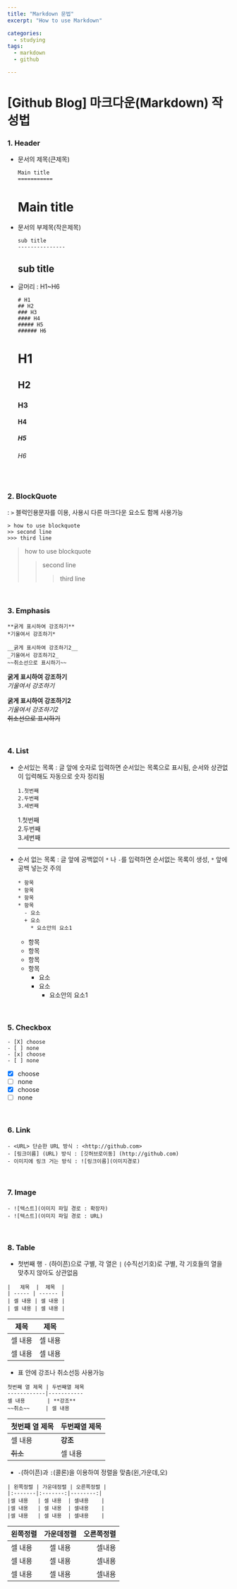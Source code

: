 ```yaml
---
title: "Markdown 문법"
excerpt: "How to use Markdown"

categories:
  - studying
tags:
  - markdown
  - github

---
```


[Github Blog] 마크다운(Markdown) 작성법
===================================

### 1. Header

* 문서의 제목(큰제목)
  
  ```
  Main title
  ===========
  ```
  
  Main title
  ============
  
* 문서의 부제목(작은제목)
  
   ```
   sub title
   ---------------
   ```
   
   sub title
   ------------
   
* 글머리 : H1~H6

  ```
  # H1
  ## H2
  ### H3
  #### H4
  ##### H5
  ###### H6
  ```
  
  # H1
  ## H2
  ### H3
  #### H4
  ##### H5
  ###### H6
  
&nbsp;  
### 2. BlockQuote
: `>`  블럭인용문자를 이용, 사용시 다른 마크다운 요소도 함께 사용가능

  ```
  > how to use blockquote
  >> second line
  >>> third line
  ```
  
  > how to use blockquote
  >> second line
  >>> third line
  
&nbsp;
### 3. Emphasis
  
  ```
  **굵게 표시하여 강조하기**
  *기울여서 강조하기*
  
  __굵게 표시하여 강조하기2__
  _기울여서 강조하기2_
  ~~취소선으로 표시하기~~
  ```
  
  **굵게 표시하여 강조하기**  
  *기울여서 강조하기*  
  
  __굵게 표시하여 강조하기2__  
  _기울여서 강조하기2_  
  ~~취소선으로 표시하기~~
  
  
&nbsp;
### 4. List

* 순서있는 목록 : 글 앞에 숫자로 입력하면 순서있는 목록으로 표시됨, 순서와 상관없이 입력해도 자동으로 숫자 정리됨
  
  ```
  1.첫번째
  2.두번째
  3.세번째
  ```
  
  1.첫번째  
  2.두번째  
  3.세번째  
  
  ---
  
* 순서 없는 목록 : 글 앞에 공백없이 `*` 나 `-`를 입력하면 순서없는 목록이 생성, `*` 앞에 공백 넣는것 주의

  ```
  * 항목
  * 항목
  * 항목
  * 항목
    - 요소
    + 요소
      * 요소안의 요소1
  ```
  
  * 항목
  * 항목
  * 항목
  * 항목
    - 요소
    + 요소
      * 요소안의 요소1
      

&nbsp;
### 5. Checkbox
  ```
  - [X] choose
  - [ ] none
  - [x] choose
  - [ ] none
  ```
  
  - [X] choose
  - [ ] none
  - [x] choose
  - [ ] none

&nbsp;
### 6. Link

  ```
  - <URL> 단순한 URL 방식 : <http://github.com>
  - [링크이름] (URL) 방식 : [깃허브로이동] (http://github.com)
  - 이미지에 링크 거는 방식 : ![링크이름](이미지경로)
  ```
  
&nbsp;
### 7. Image

  ```
  - ![텍스트](이미지 파일 경로 : 확장자)
  - ![텍스트](이미지 파일 경로 : URL)
  ```
  
&nbsp;
### 8. Table

  - 첫번째 행 `-` (하이픈)으로 구별, 각 열은 `|` (수직선기호)로 구별, 각 기호들의 열을 맞추지 않아도 상관없음
  
  ```
  |   제목  |  제목  | 
  | ----- | ------ |
  | 셀 내용 | 셀 내용 |
  | 셀 내용 | 셀 내용 |
  ```
  
  |   제목  |  제목  | 
  | ----- | ------ |
  | 셀 내용 | 셀 내용 |
  | 셀 내용 | 셀 내용 |
  
  
  - 표 안에 강조나 취소선등 사용가능
  
  ```
  첫번째 열 제목 | 두번째열 제목 
  ------------|-----------
  셀 내용       | **강조**
  ~~취소~~     | 셀 내용
  ```
  
  첫번째 열 제목 | 두번째열 제목 
  ------------|-----------
  셀 내용       | **강조**
  ~~취소~~     | 셀 내용
  
  - `-`(하이픈)과 `:`(콜론)을 이용하여 정렬을 맞춤(왼,가운데,오)
  
  ```
  | 왼쪽정렬 | 가운데정렬 | 오른쪽정렬 | 
  |:-------|:-------:|--------:|
  |셀 내용   | 셀 내용  | 셀내용    |
  |셀 내용   | 셀 내용  | 셀내용    |
  |셀 내용   | 셀 내용  | 셀내용    |
  
  ```
  
  | 왼쪽정렬 | 가운데정렬 | 오른쪽정렬 | 
  |:-------|:-------:|--------:|
  |셀 내용   | 셀 내용  | 셀내용    |
  |셀 내용   | 셀 내용  | 셀내용    |
  |셀 내용   | 셀 내용  | 셀내용    |
  




 
 
  
 
    
  
  











